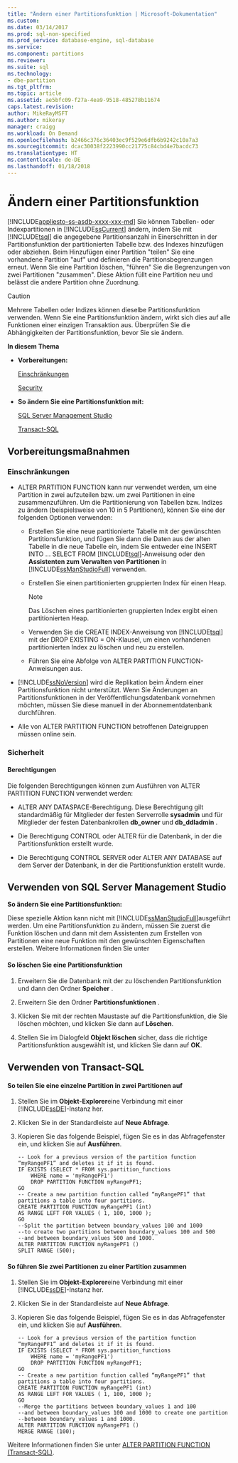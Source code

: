 ```yaml
---
title: "Ändern einer Partitionsfunktion | Microsoft-Dokumentation"
ms.custom: 
ms.date: 03/14/2017
ms.prod: sql-non-specified
ms.prod_service: database-engine, sql-database
ms.service: 
ms.component: partitions
ms.reviewer: 
ms.suite: sql
ms.technology:
- dbe-partition
ms.tgt_pltfrm: 
ms.topic: article
ms.assetid: ae5bfc09-f27a-4ea9-9518-485278b11674
caps.latest.revision: 
author: MikeRayMSFT
ms.author: mikeray
manager: craigg
ms.workload: On Demand
ms.openlocfilehash: b2466c376c36403ec9f529e6dfb6b9242c10a7a3
ms.sourcegitcommit: dcac30038f2223990cc21775c84cbd4e7bacdc73
ms.translationtype: HT
ms.contentlocale: de-DE
ms.lasthandoff: 01/18/2018
---
```

# <a name="modify-a-partition-function"></a>Ändern einer Partitionsfunktion
[!INCLUDE[appliesto-ss-asdb-xxxx-xxx-md](../../includes/appliesto-ss-asdb-xxxx-xxx-md.md)] Sie können Tabellen- oder Indexpartitionen in [!INCLUDE[ssCurrent](../../includes/sscurrent-md.md)] ändern, indem Sie mit [!INCLUDE[tsql](../../includes/tsql-md.md)] die angegebene Partitionsanzahl in Einerschritten in der Partitionsfunktion der partitionierten Tabelle bzw. des Indexes hinzufügen oder abziehen. Beim Hinzufügen einer Partition "teilen" Sie eine vorhandene Partition "auf" und definieren die Partitionsbegrenzungen erneut. Wenn Sie eine Partition löschen, "führen" Sie die Begrenzungen von zwei Partitionen "zusammen". Diese Aktion füllt eine Partition neu und belässt die andere Partition ohne Zuordnung.  
  
> [!CAUTION]  
>  Mehrere Tabellen oder Indizes können dieselbe Partitionsfunktion verwenden. Wenn Sie eine Partitionsfunktion ändern, wirkt sich dies auf alle Funktionen einer einzigen Transaktion aus. Überprüfen Sie die Abhängigkeiten der Partitionsfunktion, bevor Sie sie ändern.  
  
 **In diesem Thema**  
  
-   **Vorbereitungen:**  
  
     [Einschränkungen](#Restrictions)  
  
     [Security](#Security)  
  
-   **So ändern Sie eine Partitionsfunktion mit:**  
  
     [SQL Server Management Studio](#SSMSProcedure)  
  
     [Transact-SQL](#TsqlProcedure)  
  
##  <a name="BeforeYouBegin"></a> Vorbereitungsmaßnahmen  
  
###  <a name="Restrictions"></a> Einschränkungen  
  
-   ALTER PARTITION FUNCTION kann nur verwendet werden, um eine Partition in zwei aufzuteilen bzw. um zwei Partitionen in eine zusammenzuführen. Um die Partitionierung von Tabellen bzw. Indizes zu ändern (beispielsweise von 10 in 5 Partitionen), können Sie eine der folgenden Optionen verwenden:  
  
    -   Erstellen Sie eine neue partitionierte Tabelle mit der gewünschten Partitionsfunktion, und fügen Sie dann die Daten aus der alten Tabelle in die neue Tabelle ein, indem Sie entweder eine INSERT INTO ... SELECT FROM [!INCLUDE[tsql](../../includes/tsql-md.md)]-Anweisung oder den **Assistenten zum Verwalten von Partitionen** in [!INCLUDE[ssManStudioFull](../../includes/ssmanstudiofull-md.md)] verwenden.  
  
    -   Erstellen Sie einen partitionierten gruppierten Index für einen Heap.  
  
        > [!NOTE]  
        >  Das Löschen eines partitionierten gruppierten Index ergibt einen partitionierten Heap.  
  
    -   Verwenden Sie die CREATE INDEX-Anweisung von [!INCLUDE[tsql](../../includes/tsql-md.md)] mit der DROP EXISTING = ON-Klausel, um einen vorhandenen partitionierten Index zu löschen und neu zu erstellen.  
  
    -   Führen Sie eine Abfolge von ALTER PARTITION FUNCTION-Anweisungen aus.  
  
-   [!INCLUDE[ssNoVersion](../../includes/ssnoversion-md.md)] wird die Replikation beim Ändern einer Partitionsfunktion nicht unterstützt. Wenn Sie Änderungen an Partitionsfunktionen in der Veröffentlichungsdatenbank vornehmen möchten, müssen Sie diese manuell in der Abonnementdatenbank durchführen.  
  
-   Alle von ALTER PARTITION FUNCTION betroffenen Dateigruppen müssen online sein.  
  
###  <a name="Security"></a> Sicherheit  
  
####  <a name="Permissions"></a> Berechtigungen  
 Die folgenden Berechtigungen können zum Ausführen von ALTER PARTITION FUNCTION verwendet werden:  
  
-   ALTER ANY DATASPACE-Berechtigung. Diese Berechtigung gilt standardmäßig für Mitglieder der festen Serverrolle **sysadmin** und für Mitglieder der festen Datenbankrollen **db_owner** und **db_ddladmin** .  
  
-   Die Berechtigung CONTROL oder ALTER für die Datenbank, in der die Partitionsfunktion erstellt wurde.  
  
-   Die Berechtigung CONTROL SERVER oder ALTER ANY DATABASE auf dem Server der Datenbank, in der die Partitionsfunktion erstellt wurde.  
  
##  <a name="SSMSProcedure"></a> Verwenden von SQL Server Management Studio  
 **So ändern Sie eine Partitionsfunktion:**  
  
 Diese spezielle Aktion kann nicht mit [!INCLUDE[ssManStudioFull](../../includes/ssmanstudiofull-md.md)]ausgeführt werden. Um eine Partitionsfunktion zu ändern, müssen Sie zuerst die Funktion löschen und dann mit dem Assistenten zum Erstellen von Partitionen eine neue Funktion mit den gewünschten Eigenschaften erstellen. Weitere Informationen finden Sie unter  
  
#### <a name="to-delete-a-partition-function"></a>So löschen Sie eine Partitionsfunktion  
  
1.  Erweitern Sie die Datenbank mit der zu löschenden Partitionsfunktion und dann den Ordner **Speicher** .  
  
2.  Erweitern Sie den Ordner **Partitionsfunktionen** .  
  
3.  Klicken Sie mit der rechten Maustaste auf die Partitionsfunktion, die Sie löschen möchten, und klicken Sie dann auf **Löschen**.  
  
4.  Stellen Sie im Dialogfeld **Objekt löschen** sicher, dass die richtige Partitionsfunktion ausgewählt ist, und klicken Sie dann auf **OK**.  
  
##  <a name="TsqlProcedure"></a> Verwenden von Transact-SQL  
  
#### <a name="to-split-a-single-partition-into-two-partitions"></a>So teilen Sie eine einzelne Partition in zwei Partitionen auf  
  
1.  Stellen Sie im **Objekt-Explorer**eine Verbindung mit einer [!INCLUDE[ssDE](../../includes/ssde-md.md)]-Instanz her.  
  
2.  Klicken Sie in der Standardleiste auf **Neue Abfrage**.  
  
3.  Kopieren Sie das folgende Beispiel, fügen Sie es in das Abfragefenster ein, und klicken Sie auf **Ausführen**.  
  
    ```  
    -- Look for a previous version of the partition function “myRangePF1” and deletes it if it is found.  
    IF EXISTS (SELECT * FROM sys.partition_functions  
        WHERE name = 'myRangePF1')  
        DROP PARTITION FUNCTION myRangePF1;  
    GO  
    -- Create a new partition function called “myRangePF1” that partitions a table into four partitions.  
    CREATE PARTITION FUNCTION myRangePF1 (int)  
    AS RANGE LEFT FOR VALUES ( 1, 100, 1000 );  
    GO  
    --Split the partition between boundary_values 100 and 1000  
    --to create two partitions between boundary_values 100 and 500  
    --and between boundary_values 500 and 1000.  
    ALTER PARTITION FUNCTION myRangePF1 ()  
    SPLIT RANGE (500);  
    ```  
  
#### <a name="to-merge-two-partitions-into-one-partition"></a>So führen Sie zwei Partitionen zu einer Partition zusammen  
  
1.  Stellen Sie im **Objekt-Explorer**eine Verbindung mit einer [!INCLUDE[ssDE](../../includes/ssde-md.md)]-Instanz her.  
  
2.  Klicken Sie in der Standardleiste auf **Neue Abfrage**.  
  
3.  Kopieren Sie das folgende Beispiel, fügen Sie es in das Abfragefenster ein, und klicken Sie auf **Ausführen**.  
  
    ```  
    -- Look for a previous version of the partition function “myRangePF1” and deletes it if it is found.  
    IF EXISTS (SELECT * FROM sys.partition_functions  
        WHERE name = 'myRangePF1')  
        DROP PARTITION FUNCTION myRangePF1;  
    GO  
    -- Create a new partition function called “myRangePF1” that partitions a table into four partitions.  
    CREATE PARTITION FUNCTION myRangePF1 (int)  
    AS RANGE LEFT FOR VALUES ( 1, 100, 1000 );  
    GO  
    --Merge the partitions between boundary_values 1 and 100  
    --and between boundary_values 100 and 1000 to create one partition  
    --between boundary_values 1 and 1000.  
    ALTER PARTITION FUNCTION myRangePF1 ()  
    MERGE RANGE (100);  
    ```  
  
 Weitere Informationen finden Sie unter [ALTER PARTITION FUNCTION &#40;Transact-SQL&#41;](../../t-sql/statements/alter-partition-function-transact-sql.md).  
  
  

